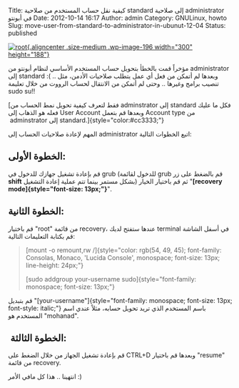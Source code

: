 Title: كيفية نقل حساب المستخدم من صلاحية standard إلى صلاحية administrator في أبونتو
Date: 2012-10-14 16:17
Author: admin
Category: GNULinux, howto
Slug: move-user-from-standard-to-administrator-in-ubunut-12-04
Status: published

[![root](../../static/images/move-user-from-standard-to-administrator-in-ubunut-12-04/root-300x188.jpg){.aligncenter .size-medium .wp-image-196 width="300" height="188"}](../../static/images/move-user-from-standard-to-administrator-in-ubunut-12-04/root.jpg)

مؤخراً قمت بالخطأ بتحويل حساب المستخدم الأساسي لنظام أبونتو من administrator إلى standard :( .. وبعدها لم أتمكن من فعل أي عمل يتطلب صلاحيات الأدمن، مثل تنصيب برامج وغيرها .. وحتى لم أتمكن من الانتقال لحساب الرووت من خلال تعليمة sudo su!!

[فقط لتعرف كيفية تحويل نمط الحساب من adminstrator إلى standard فكل ما عليك فعله هو الذهاب إلى User Account وبعدها قم بتعمل Account type من  adminstrator إلى standard.]{style="color:#cc3333;"}

المهم لإعادة صلاحيات الحساب إلى administrator اتبع الخطوات التالية:

الخطوة الأولى: 
--------------

قم بإعادة تشغيل جهازك للدخول في grub (للدخول لقائمة grub قم بالضغط على زر **shift** بشكل مستمر بينما تتم عملية إعادة التشغيل) ثم قم باختيار الخيار "**[recovery mode]{style="font-size: 13px;"}**".

الخطوة الثانية: 
---------------

قم باختيار "root" من قائمة recovery، عندها ستفتح لديك terminal في أسفل الشاشة قم بكتابة التعليمات التالية:

> [mount -o remount,rw /]{style="color: rgb(54, 49, 45); font-family: Consolas, Monaco, 'Lucida Console', monospace; font-size: 13px; line-height: 24px;"}
>
> [sudo addgroup your-username sudo]{style="font-family: monospace; font-size: 13px;"}

قم بتبديل "[your-username"]{style="font-family: monospace; font-size: 13px; font-style: italic;"} باسم المستخدم الذي تريد تحويل حسابه، مثلاً عندي اسم المستخدم هو "mohanad".

 الخطوة الثالثة: 
----------------

قم بإعادة تشغيل الجهاز من خلال الضغط على CTRL+D وبعدها قم باختيار "resume" من قائمة recovery.

انتهينا .. هذا كل مافي الأمر :)

